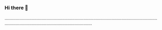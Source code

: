 ### Hi there 👋

...................................................................................................................................................................................................